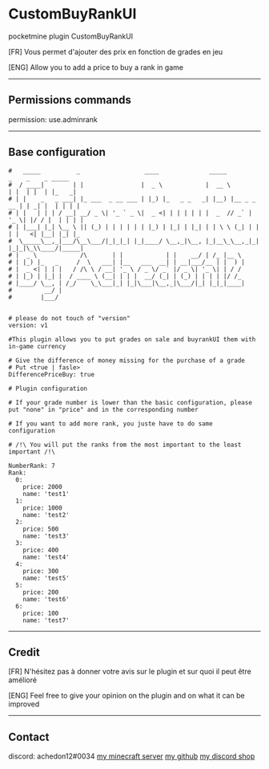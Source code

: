 # CustomBuyRankUI
pocketmine plugin CustomBuyRankUI

[FR] Vous permet d'ajouter des prix en fonction de grades en jeu

[ENG] Allow you to add a price to buy a rank in game

-----------------

## Permissions commands

permission: use.adminrank

-----------------

## Base configuration

    #   _____          _                  ____              _____             _    _    _ _____
    #  / ____|        | |                |  _ \            |  __ \           | |  | |  | |_   _|
    # | |    _   _ ___| |_ ___  _ __ ___ | |_) |_   _ _   _| |__) |__ _ _ __ | | _| |  | | | |
    # | |   | | | / __| __/ _ \| '_ ` _ \|  _ <| | | | | | |  _  // _` | '_ \| |/ / |  | | | |
    # | |___| |_| \__ \ || (_) | | | | | | |_) | |_| | |_| | | \ \ (_| | | | |   <| |__| |_| |_
    #  \_____\__,_|___/\__\___/|_|_|_| |_|____/ \__,_|\__, |_|__\_\__,_|_| |_|_|\_\\____/|_____|
    # |  _ \            /\       | |            | |    __/ | /_ |__ \
    # | |_) |_   _     /  \   ___| |__   ___  __| | __|___/__ | |  ) |
    # |  _ <| | | |   / /\ \ / __| '_ \ / _ \/ _` |/ _ \| '_ \| | / /
    # | |_) | |_| |  / ____ \ (__| | | |  __/ (_| | (_) | | | | |/ /_
    # |____/ \__, | /_/    \_\___|_| |_|\___|\__,_|\___/|_| |_|_|____|
    #         __/ |
    #        |___/


    # please do not touch of "version"
    version: v1

    #This plugin allows you to put grades on sale and buyrankUI them with in-game currency

    # Give the difference of money missing for the purchase of a grade
    # Put <true | fasle>
    DifferencePriceBuy: true

    # Plugin configuration

    # If your grade number is lower than the basic configuration, please put "none" in "price" and in the corresponding number

    # If you want to add more rank, you juste have to do same configuration

    # /!\ You will put the ranks from the most important to the least important /!\

    NumberRank: 7
    Rank:
      0:
        price: 2000
        name: 'test1'
      1:
        price: 1000
        name: 'test2'
      2:
        price: 500
        name: 'test3'
      3:
        price: 400
        name: 'test4'
      4:
        price: 300
        name: 'test5'
      5:
        price: 200
        name: 'test6'
      6:
        price: 100
        name: 'test7'

-----------------

## Credit

[FR] N'hésitez pas à donner votre avis sur le plugin et sur quoi il peut être amélioré

[ENG] Feel free to give your opinion on the plugin and on what it can be improved

-----------------

## Contact

discord: achedon12#0034
[my minecraft server](https://discord.gg/gmEyCzUJg2)
[my github](https://github.com/leoderoin)
[my discord shop](https://discord.gg/Mnc6SMr9zB)